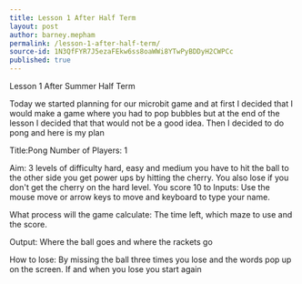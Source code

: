```yaml
---
title: Lesson 1 After Half Term
layout: post
author: barney.mepham
permalink: /lesson-1-after-half-term/
source-id: 1N3QfFYR7J5ezaFEkw6ss8oaWWi8YTwPyBDDyH2CWPCc
published: true
---
```

Lesson 1 After Summer Half Term

 

Today we started planning for our microbit game and at first I decided that I would make a game where you had to pop bubbles but at the end of the lesson I decided that that would not be a good idea. Then I decided to do pong and here is my plan 

Title:Pong Number of Players: 1Aim: 3 levels of difficulty hard, easy and medium you have to hit the ball to the other side you get power ups by hitting the cherry. You also lose if you don't get the cherry on the hard level. You score 10 toInputs: Use the mouse move or arrow keys to move and keyboard to type your name.What process will the game calculate:The time left, which maze to use and the score.Output: Where the ball goes and where the rackets go How to lose: By missing the ball three times you lose and the words pop up on the screen. If and when you lose you start again

